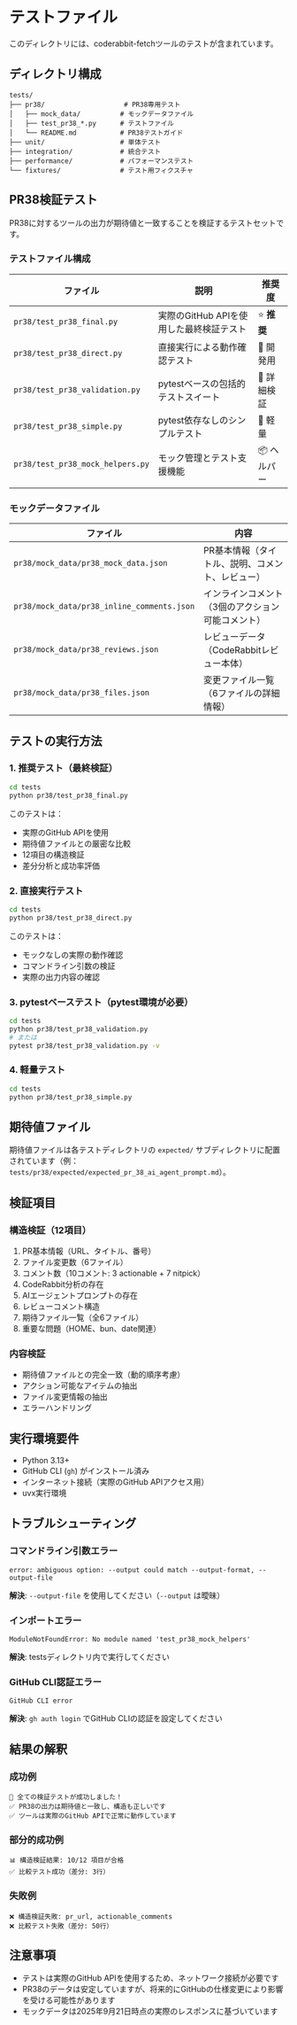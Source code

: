 # テストファイル

このディレクトリには、coderabbit-fetchツールのテストが含まれています。

## ディレクトリ構成

```
tests/
├── pr38/                    # PR38専用テスト
│   ├── mock_data/          # モックデータファイル
│   ├── test_pr38_*.py      # テストファイル
│   └── README.md           # PR38テストガイド
├── unit/                   # 単体テスト
├── integration/            # 統合テスト
├── performance/            # パフォーマンステスト
└── fixtures/               # テスト用フィクスチャ
```

## PR38検証テスト

PR38に対するツールの出力が期待値と一致することを検証するテストセットです。

### テストファイル構成

| ファイル | 説明 | 推奨度 |
|---------|-----|--------|
| `pr38/test_pr38_final.py` | 実際のGitHub APIを使用した最終検証テスト | ⭐ **推奨** |
| `pr38/test_pr38_direct.py` | 直接実行による動作確認テスト | 🔧 開発用 |
| `pr38/test_pr38_validation.py` | pytestベースの包括的テストスイート | 🧪 詳細検証 |
| `pr38/test_pr38_simple.py` | pytest依存なしのシンプルテスト | 🚀 軽量 |
| `pr38/test_pr38_mock_helpers.py` | モック管理とテスト支援機能 | 📦 ヘルパー |

### モックデータファイル

| ファイル | 内容 |
|---------|-----|
| `pr38/mock_data/pr38_mock_data.json` | PR基本情報（タイトル、説明、コメント、レビュー） |
| `pr38/mock_data/pr38_inline_comments.json` | インラインコメント（3個のアクション可能コメント） |
| `pr38/mock_data/pr38_reviews.json` | レビューデータ（CodeRabbitレビュー本体） |
| `pr38/mock_data/pr38_files.json` | 変更ファイル一覧（6ファイルの詳細情報） |

## テストの実行方法

### 1. 推奨テスト（最終検証）

```bash
cd tests
python pr38/test_pr38_final.py
```

このテストは：
- 実際のGitHub APIを使用
- 期待値ファイルとの厳密な比較
- 12項目の構造検証
- 差分分析と成功率評価

### 2. 直接実行テスト

```bash
cd tests
python pr38/test_pr38_direct.py
```

このテストは：
- モックなしの実際の動作確認
- コマンドライン引数の検証
- 実際の出力内容の確認

### 3. pytestベーステスト（pytest環境が必要）

```bash
cd tests
python pr38/test_pr38_validation.py
# または
pytest pr38/test_pr38_validation.py -v
```

### 4. 軽量テスト

```bash
cd tests
python pr38/test_pr38_simple.py
```

## 期待値ファイル

期待値ファイルは各テストディレクトリの `expected/` サブディレクトリに配置されています（例：`tests/pr38/expected/expected_pr_38_ai_agent_prompt.md`）。

## 検証項目

### 構造検証（12項目）
1. PR基本情報（URL、タイトル、番号）
2. ファイル変更数（6ファイル）
3. コメント数（10コメント: 3 actionable + 7 nitpick）
4. CodeRabbit分析の存在
5. AIエージェントプロンプトの存在
6. レビューコメント構造
7. 期待ファイル一覧（全6ファイル）
8. 重要な問題（HOME、bun、date関連）

### 内容検証
- 期待値ファイルとの完全一致（動的順序考慮）
- アクション可能なアイテムの抽出
- ファイル変更情報の抽出
- エラーハンドリング

## 実行環境要件

- Python 3.13+
- GitHub CLI (`gh`) がインストール済み
- インターネット接続（実際のGitHub APIアクセス用）
- uvx実行環境

## トラブルシューティング

### コマンドライン引数エラー
```
error: ambiguous option: --output could match --output-format, --output-file
```
**解決**: `--output-file` を使用してください（`--output` は曖昧）

### インポートエラー
```
ModuleNotFoundError: No module named 'test_pr38_mock_helpers'
```
**解決**: testsディレクトリ内で実行してください

### GitHub CLI認証エラー
```
GitHub CLI error
```
**解決**: `gh auth login` でGitHub CLIの認証を設定してください

## 結果の解釈

### 成功例
```
🎉 全ての検証テストが成功しました！
✅ PR38の出力は期待値と一致し、構造も正しいです
✅ ツールは実際のGitHub APIで正常に動作しています
```

### 部分的成功例
```
📊 構造検証結果: 10/12 項目が合格
✅ 比較テスト成功（差分: 3行）
```

### 失敗例
```
❌ 構造検証失敗: pr_url, actionable_comments
❌ 比較テスト失敗（差分: 50行）
```

## 注意事項

- テストは実際のGitHub APIを使用するため、ネットワーク接続が必要です
- PR38のデータは安定していますが、将来的にGitHubの仕様変更により影響を受ける可能性があります
- モックデータは2025年9月21日時点の実際のレスポンスに基づいています
